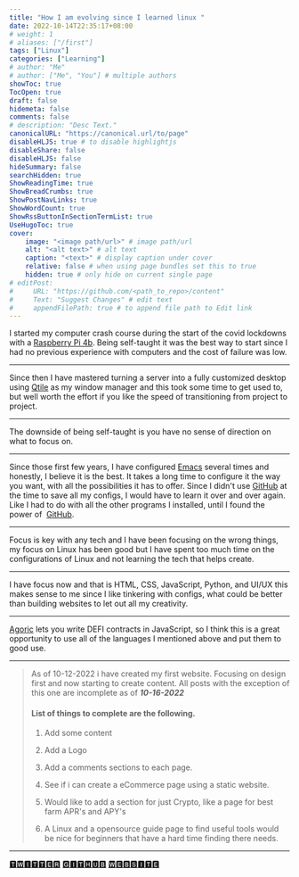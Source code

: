 ```yaml
---
title: "How I am evolving since I learned linux "
date: 2022-10-14T22:35:17+08:00
# weight: 1
# aliases: ["/first"]
tags: ["Linux"]
categories: ["Learning"]
# author: "Me"
# author: ["Me", "You"] # multiple authors
showToc: true
TocOpen: true
draft: false
hidemeta: false
comments: false
# description: "Desc Text."
canonicalURL: "https://canonical.url/to/page"
disableHLJS: true # to disable highlightjs
disableShare: false
disableHLJS: false
hideSummary: false
searchHidden: true
ShowReadingTime: true
ShowBreadCrumbs: true
ShowPostNavLinks: true
ShowWordCount: true
ShowRssButtonInSectionTermList: true
UseHugoToc: true
cover:
    image: "<image path/url>" # image path/url
    alt: "<alt text>" # alt text
    caption: "<text>" # display caption under cover
    relative: false # when using page bundles set this to true
    hidden: true # only hide on current single page
# editPost:
#     URL: "https://github.com/<path_to_repo>/content"
#     Text: "Suggest Changes" # edit text
#     appendFilePath: true # to append file path to Edit link
---
```


I started my computer crash course during the start of the covid lockdowns with a [Raspberry Pi 4b](https://www.raspberrypi.com/). Being self-taught it was the best way to start since I had no previous experience with computers and the cost of failure was low.

---

Since then I have mastered turning a server into a fully customized desktop using [Qtile](http://www.qtile.org/) as my window manager and this took some time to get used to, but well worth the effort if you like the speed of transitioning from project to project.

---

The downside of being self-taught is you have no sense of direction on what to focus on. 

---

Since those first few years, I have configured [Emacs](https://www.gnu.org/software/emacs/) several times and honestly, I believe it is the best. It  takes a long time to configure it the way you want,  with all the possibilities it has to offer. Since I didn't use [GitHub](https://github.com/brandonjanssen) at the time to save all my configs, I would have to learn it over and over again. Like I had to do with all the other programs I installed, until I found the power of  [GitHub](https://github.com). 

---

Focus is key with any tech and I have been focusing on the wrong things, my focus on Linux has been good but I have spent too much time on the configurations of Linux and not learning the tech that helps create.

---

I have focus now and that is HTML, CSS, JavaScript, Python, and UI/UX this makes sense to me since I like tinkering with configs, what could be better than building websites to let out all my creativity.

---
[Agoric](https://agoric.com/) lets you write DEFI contracts in JavaScript, so I think this is a great opportunity to use all of the languages I mentioned above and put them to good use.

---
> 
> 
>As of 10-12-2022 i have created my first website. Focusing on design first and now starting to create  content. All posts with the exception of this one are incomplete as of ***10-16-2022***
>
>  #### List of things to complete are the following. 
>
>
>1.  Add some content 
>
> 2. Add a Logo
>  1. Add a comments sections to each page.
>
> 2. See if i can create a eCommerce page using a static  website.
>
>3. Would like to add a section for just Crypto, like a page for best farm APR's and APY's
>
>1.  A  Linux and a opensource guide page to find useful tools would be nice for beginners that have a hard time finding there needs.
>



---



[🆃🆆🅸🆃🆃🅴🆁](https://twitter.com/D_M_N_E)
[🅶🅸🆃🅷🆄🅱](https://github.com/brandonjanssen)
[🆆🅴🅱🆂🅸🆃🅴]( https://www.jantech.xyz/)
